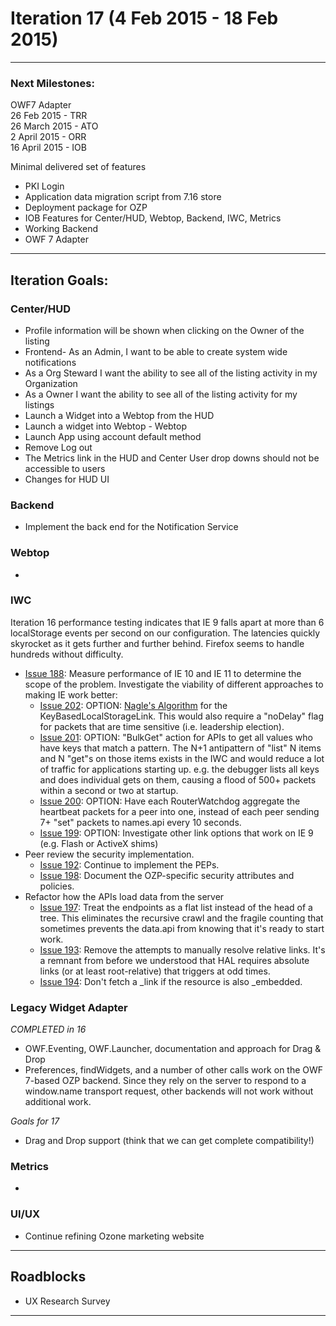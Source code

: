 # Iteration 17 (4 Feb 2015 - 18 Feb 2015)

***

### Next Milestones:
OWF7 Adapter
<br>26 Feb 2015 - TRR
<br>26 March 2015 - ATO
<br>2 April 2015 - ORR
<br>16 April 2015 - IOB

Minimal delivered set of features
* PKI Login
* Application data migration script from 7.16 store
* Deployment package for OZP
* IOB Features for Center/HUD, Webtop, Backend, IWC, Metrics
* Working Backend
* OWF 7 Adapter


***

## Iteration Goals:
### Center/HUD
* Profile information will be shown when clicking on the Owner of the listing
* Frontend- As an Admin, I want to be able to create system wide notifications
* As a Org Steward I want the ability to see all of the listing activity in my Organization
* As a Owner I want the ability to see all of the listing activity for my listings
* Launch a Widget into a Webtop from the HUD
* Launch a widget into Webtop - Webtop
* Launch App using account default method
* Remove Log out
* The Metrics link in the HUD and Center User drop downs should not be accessible to users
* Changes for HUD UI 

### Backend
* Implement the back end for the Notification Service

### Webtop
*  

### IWC
Iteration 16 performance testing indicates that IE 9 falls apart at more than 6 localStorage events per second on our configuration.  The latencies quickly skyrocket as it gets further and further behind.  Firefox seems to handle hundreds without difficulty.  
* [Issue 188](https://github.com/ozone-development/ozp-iwc/issues/188): Measure performance of IE 10 and IE 11 to determine the scope of the problem. Investigate the viability of different approaches to making IE work better:
  * [Issue 202](https://github.com/ozone-development/ozp-iwc/issues/202): OPTION: [Nagle's Algorithm](http://en.wikipedia.org/wiki/Nagle's_algorithm) for the KeyBasedLocalStorageLink.  This would also require a "noDelay" flag for packets that are time sensitive (i.e. leadership election).
  * [Issue 201](https://github.com/ozone-development/ozp-iwc/issues/201): OPTION: "BulkGet" action for APIs to get all values who have keys that match a pattern.  The N+1 antipattern of "list" N items and N "get"s on those items exists in the IWC and would reduce a lot of traffic for applications starting up.  e.g. the debugger lists all keys and does individual gets on them, causing a flood of 500+ packets within a second or two at startup.
  * [Issue 200](https://github.com/ozone-development/ozp-iwc/issues/200): OPTION: Have each RouterWatchdog aggregate the heartbeat packets for a peer into one, instead of each peer sending 7+ "set" packets to names.api every 10 seconds.
  * [Issue 199](https://github.com/ozone-development/ozp-iwc/issues/199): OPTION: Investigate other link options that work on IE 9 (e.g. Flash or ActiveX shims)
* Peer review the security implementation.
  * [Issue 192](https://github.com/ozone-development/ozp-iwc/issues/192): Continue to implement the PEPs.
  * [Issue 198](https://github.com/ozone-development/ozp-iwc/issues/198): Document the OZP-specific security attributes and policies.
* Refactor how the APIs load data from the server
  * [Issue 197](https://github.com/ozone-development/ozp-iwc/issues/197): Treat the endpoints as a flat list instead of the head of a tree.  This eliminates the recursive crawl and the fragile counting that sometimes prevents the data.api from knowing that it's ready to start work.
  * [Issue 193](https://github.com/ozone-development/ozp-iwc/issues/193): Remove the attempts to manually resolve relative links.  It's a remnant from before we understood that HAL requires absolute links (or at least root-relative) that triggers at odd times.
  * [Issue 194](https://github.com/ozone-development/ozp-iwc/issues/194): Don't fetch a _link if the resource is also _embedded.


### Legacy Widget Adapter

_COMPLETED in 16_
* OWF.Eventing, OWF.Launcher, documentation and approach for Drag & Drop
* Preferences, findWidgets, and a number of other calls work on the OWF 7-based OZP backend.  Since they rely on the server to respond to a window.name transport request, other backends will not work without additional work.

_Goals for 17_
* Drag and Drop support (think that we can get complete compatibility!)


### Metrics
* 


### UI/UX
* Continue refining Ozone marketing website

***

## Roadblocks
* UX Research Survey


***